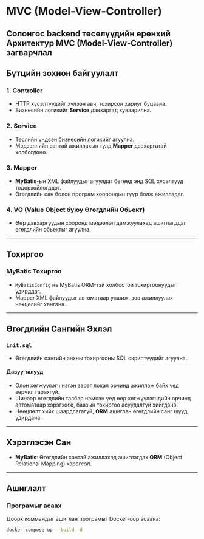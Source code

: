 # MVC (Model-View-Controller) 

Солонгос backend төсөлүүдийн ерөнхий Архитектур  **MVC (Model-View-Controller)** загварчлал
---

## Бүтцийн зохион байгуулалт

### 1. Controller 
- HTTP хүсэлтүүдийг хүлээн авч, тохирсон хариуг буцаана.
- Бизнесийн логикийг **Service** давхаргад хуваарилна.

### 2. Service 
- Төслийн үндсэн бизнесийн логикийг агуулна.
- Мэдээллийн сантай ажиллахын тулд **Mapper** давхаргатай холбогдоно.

### 3. Mapper 
- **MyBatis**-ын XML файлуудыг агуулдаг бөгөөд энд SQL хүсэлтүүд тодорхойлогддог.
- Өгөгдлийн сан болон програм хоорондын гүүр болж ажилладаг.

### 4. VO (Value Object буюу Өгөгдлийн Обьект)
- Өөр давхаргуудын хооронд мэдээлэл дамжуулахад ашиглагддаг өгөгдлийн обьектыг агуулна.

---

## Тохиргоо

### MyBatis Тохиргоо
- `MyBatisConfig` нь MyBatis ORM-тэй холбоотой тохиргоонуудыг удирддаг.
- Mapper XML файлуудыг автоматаар уншиж, зөв ажиллуулах нөхцөлийг хангана.

---

## Өгөгдлийн Сангийн Эхлэл

### `init.sql`
- Өгөгдлийн сангийн анхны тохиргооны SQL скриптүүдийг агуулна.

#### Давуу талууд
- Олон хөгжүүлэгч нэгэн зэрэг локал орчинд ажиллаж байх үед зөрчил гарахгүй.
- Шинээр өгөгдлийн талбар нэмсэн үед өөр хөгжүүлэгчдийн орчинд автоматаар хэрэгжиж, баазын тохиргоо асуудалгүй хийгдэнэ.
- Нөөцлөлт хийх шаардлагагүй, **ORM** ашиглан өгөгдлийн санг шууд удирдана.

---

## Хэрэглэсэн Сан

- **MyBatis**: Өгөгдлийн сантай ажиллахад ашиглагдах **ORM** (Object Relational Mapping) хэрэгсэл.

---

## Ашиглалт

### Програмыг асаах
Доорх коммандыг ашиглан програмыг Docker-оор асаана:

```bash
docker compose up --build -d
